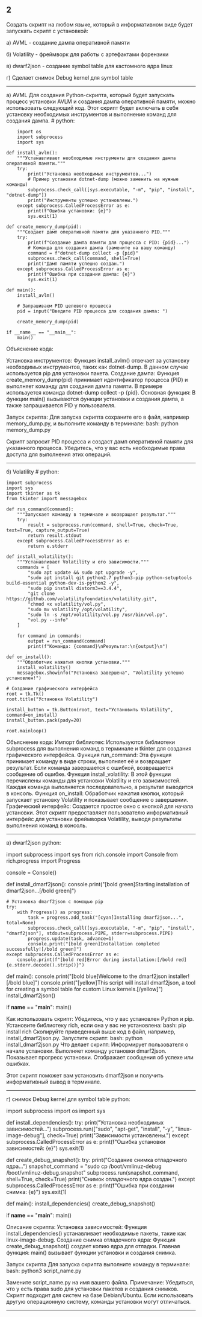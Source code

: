 ## 2

Создать скрипт на любом языке, который в информативном виде будет запускать скрипт с установкой:

а) AVML - создание дампа оперативной памяти

б) Volatility - фреймворк для работы с артефактами форензики

в) dwarf2json - создание symbol table для кастомного ядра linux

г) Сделает снимок Debug kernel для symbol table
___
а) AVML
Для создания Python-скрипта, который будет запускать процесс установки AVLM и создания дампа оперативной памяти, можно использовать следующий код. Этот скрипт будет включать в себя установку необходимых инструментов и выполнение команд для создания дампа.
	# python:
 	
		import os
		import subprocess
		import sys
		
	def install_avlm():
	    """Устанавливает необходимые инструменты для создания дампа оперативной памяти."""
	    try:
        	print("Установка необходимых инструментов...")
        	# Пример установки dotnet-dump (можно заменить на нужные команды)
        	subprocess.check_call([sys.executable, "-m", "pip", "install", "dotnet-dump"])
        	print("Инструменты успешно установлены.")
	    except subprocess.CalledProcessError as e:
        	print(f"Ошибка установки: {e}")
        	sys.exit(1)
	
	def create_memory_dump(pid):
	    """Создает дамп оперативной памяти для указанного PID."""
	    try:
	        print(f"Создание дампа памяти для процесса с PID: {pid}...")
	        # Команда для создания дампа (замените на вашу команду)
	        command = f"dotnet-dump collect -p {pid}"
	        subprocess.check_call(command, shell=True)
	        print("Дамп памяти успешно создан.")
	    except subprocess.CalledProcessError as e:
	        print(f"Ошибка при создании дампа: {e}")
	        sys.exit(1)
	
	def main():
	    install_avlm()
	    
	    # Запрашиваем PID целевого процесса
	    pid = input("Введите PID процесса для создания дампа: ")
	    
	    create_memory_dump(pid)
	
	if __name__ == "__main__":
	    main()
	
	

Объяснение кода:

Установка инструментов: Функция install_avlm() отвечает за установку необходимых инструментов, таких как dotnet-dump. В данном случае используется pip для установки пакета.
Создание дампа: Функция create_memory_dump(pid) принимает идентификатор процесса (PID) и выполняет команду для создания дампа памяти. В примере используется команда dotnet-dump collect -p {pid}.
Основная функция: В функции main() вызываются функции установки и создания дампа, а также запрашивается PID у пользователя.

Запуск скрипта:
Для запуска скрипта сохраните его в файл, например memory_dump.py, и выполните команду в терминале:
	bash:
	python memory_dump.py

Скрипт запросит PID процесса и создаст дамп оперативной памяти для указанного процесса. Убедитесь, что у вас есть необходимые права доступа для выполнения этих операций.
___

б) Volatility
	# python:
	
	import subprocess
	import sys
	import tkinter as tk
	from tkinter import messagebox
	
	def run_command(command):
	    """Запускает команду в терминале и возвращает результат."""
	    try:
	        result = subprocess.run(command, shell=True, check=True, text=True, capture_output=True)
	        return result.stdout
	    except subprocess.CalledProcessError as e:
	        return e.stderr
	
	def install_volatility():
	    """Устанавливает Volatility и его зависимости."""
	    commands = [
	        "sudo apt update && sudo apt upgrade -y",
	        "sudo apt install git python2.7 python3-pip python-setuptools build-essential python-dev-is-python2 -y",
	        "sudo pip install distorm3==3.4.4",
	        "git clone https://github.com/volatilityfoundation/volatility.git",
	        "chmod +x volatility/vol.py",
	        "sudo mv volatility /opt/volatility",
	        "sudo ln -s /opt/volatility/vol.py /usr/bin/vol.py",
	        "vol.py --info"
	    ]
	    
	    for command in commands:
	        output = run_command(command)
	        print(f"Команда: {command}\nРезультат:\n{output}\n")
	
	def on_install():
	    """Обработчик нажатия кнопки установки."""
	    install_volatility()
	    messagebox.showinfo("Установка завершена", "Volatility успешно установлен!")
	
	# Создание графического интерфейса
	root = tk.Tk()
	root.title("Установка Volatility")
	
	install_button = tk.Button(root, text="Установить Volatility", command=on_install)
	install_button.pack(pady=20)
	
	root.mainloop()
	

Объяснение кода:
    Импорт библиотек: Используются библиотеки subprocess для выполнения команд в терминале и tkinter для создания графического интерфейса.
    Функция run_command: Эта функция принимает команду в виде строки, выполняет её и возвращает результат. Если команда завершается с ошибкой, возвращается сообщение об ошибке.
    Функция install_volatility: В этой функции перечислены команды для установки Volatility и его зависимостей. Каждая команда выполняется последовательно, а результат выводится в консоль.
    Функция on_install: Обработчик нажатия кнопки, который запускает установку Volatility и показывает сообщение о завершении.
    Графический интерфейс: Создается простое окно с кнопкой для начала установки.
Этот скрипт предоставляет пользователю информативный интерфейс для установки фреймворка Volatility, выводя результаты выполнения команд в консоль.
___

в) dwarf2json
python:

import subprocess
import sys
from rich.console import Console
from rich.progress import Progress

console = Console()

def install_dmarf2json():
    console.print("[bold green]Starting installation of dmarf2json...[/bold green]")
    
    # Установка dmarf2json с помощью pip
    try:
        with Progress() as progress:
            task = progress.add_task("[cyan]Installing dmarf2json...", total=None)
            subprocess.check_call([sys.executable, "-m", "pip", "install", "dmarf2json"], stdout=subprocess.PIPE, stderr=subprocess.PIPE)
            progress.update(task, advance=1)
            console.print("[bold green]Installation completed successfully![/bold green]")
    except subprocess.CalledProcessError as e:
        console.print(f"[bold red]Error during installation:[/bold red] {e.stderr.decode().strip()}")

def main():
    console.print("[bold blue]Welcome to the dmarf2json installer![/bold blue]")
    console.print("[yellow]This script will install dmarf2json, a tool for creating a symbol table for custom Linux kernels.[/yellow]")
    install_dmarf2json()

if __name__ == "__main__":
    main()



Как использовать скрипт:
    Убедитесь, что у вас установлен Python и pip.
    Установите библиотеку rich, если она у вас не установлена:
			bash:
			pip install rich
Скопируйте приведенный выше код в файл, например, install_dmarf2json.py.
Запустите скрипт:
			bash:
			python install_dmarf2json.py
Что делает скрипт:
    Информирует пользователя о начале установки.
    Выполняет команду установки dmarf2json.
    Показывает прогресс установки.
    Отображает сообщения об успехе или ошибках.

Этот скрипт поможет вам установить dmarf2json и получить информативный вывод в терминале.
___

г) снимок Debug kernel для symbol table
python:

import subprocess
import os
import sys

def install_dependencies():
    try:
        print("Установка необходимых зависимостей...")
        subprocess.run(["sudo", "apt-get", "install", "-y", "linux-image-debug"], check=True)
        print("Зависимости установлены.")
    except subprocess.CalledProcessError as e:
        print(f"Ошибка установки зависимостей: {e}")
        sys.exit(1)

def create_debug_snapshot():
    try:
        print("Создание снимка отладочного ядра...")
        snapshot_command = "sudo cp /boot/vmlinuz-debug /boot/vmlinuz-debug.snapshot"
        subprocess.run(snapshot_command, shell=True, check=True)
        print("Снимок отладочного ядра создан.")
    except subprocess.CalledProcessError as e:
        print(f"Ошибка при создании снимка: {e}")
        sys.exit(1)

def main():
    install_dependencies()
    create_debug_snapshot()

if __name__ == "__main__":
    main()



Описание скрипта:
    Установка зависимостей:
        Функция install_dependencies() устанавливает необходимые пакеты, такие как linux-image-debug.
    Создание снимка отладочного ядра:
        Функция create_debug_snapshot() создает копию ядра для отладки.
    Главная функция:
        main() вызывает функции установки и создания снимка.

Запуск скрипта
Для запуска скрипта выполните команду в терминале:
bash:
python3 script_name.py

Замените script_name.py на имя вашего файла.
Примечание:
    Убедиться, что у есть права sudo для установки пакетов и создания снимков.
    Скрипт подходит для систем на базе Debian/Ubuntu. Если использовать другую операционную систему, команды установки могут отличаться.
___


